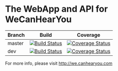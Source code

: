 # The WebApp and API for WeCanHearYou

Branch | Build | Coverage
------------ | ------------- | -------------
master | [![Build Status](https://travis-ci.org/WeCanHearYou/wechy.svg?branch=master)](https://travis-ci.org/WeCanHearYou/wechy) | [![Coverage Status](https://coveralls.io/repos/github/WeCanHearYou/wechy/badge.svg?branch=master)](https://coveralls.io/github/WeCanHearYou/wechy?branch=master)
dev | [![Build Status](https://travis-ci.org/WeCanHearYou/wechy.svg?branch=dev)](https://travis-ci.org/WeCanHearYou/wechy) | [![Coverage Status](https://coveralls.io/repos/github/WeCanHearYou/wechy/badge.svg?branch=dev)](https://coveralls.io/github/WeCanHearYou/wechy?branch=dev)

For more info, please visit http://we.canhearyou.com
